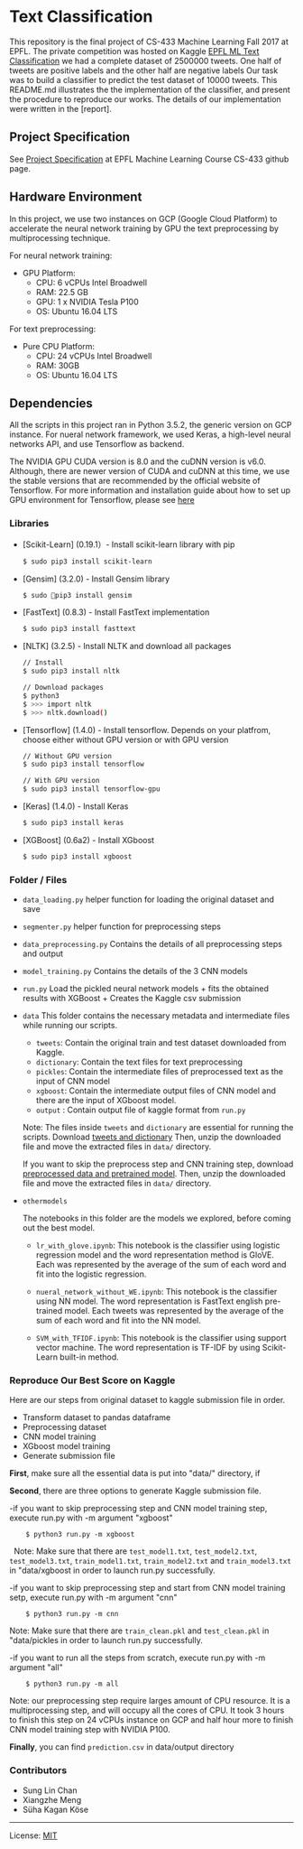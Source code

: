 # Text Classification

This repository is the final project of CS-433 Machine Learning Fall 2017 at EPFL. The private competition was hosted on Kaggle [EPFL ML Text Classification](https://www.kaggle.com/c/epfml17-text)
we had a complete dataset of 2500000 tweets. One half of tweets are positive labels and the other half are negative labels Our task was to build a classifier to predict the test dataset of 10000 tweets. This README.md illustrates the 
the implementation of the classifier, and present the procedure to reproduce our works. The details of our implementation were written in the [report].

## Project Specification

See [Project Specification](https://github.com/epfml/ML_course/tree/master/projects/project2/project_text_classification) at EPFL Machine Learning Course CS-433 github page.

## Hardware Environment
In this project, we use two instances on GCP (Google Cloud Platform) to accelerate  the neural network training by GPU the text preprocessing by multiprocessing technique.

For neural network training:
- GPU Platform:
    - CPU: 6 vCPUs Intel Broadwell
    - RAM: 22.5 GB
    - GPU: 1 x NVIDIA Tesla P100
    - OS: Ubuntu 16.04 LTS

For text preprocessing:
- Pure CPU Platform:
    - CPU: 24 vCPUs Intel Broadwell
    - RAM: 30GB
    - OS: Ubuntu 16.04 LTS


## Dependencies

All the scripts in this project ran in Python 3.5.2, the generic version on GCP instance. For nueral network framework, we used Keras, a high-level neural networks API, and use Tensorflow as backend.
 
The NVIDIA GPU CUDA version is 8.0 and the cuDNN version is v6.0. Although, there are newer version of CUDA and cuDNN at this time, we use the stable versions that are recommended by the official website of Tensorflow. For more information and installation guide about how to set up GPU environment for Tensorflow, please see [here](https://www.tensorflow.org/install/install_linux)

 

### Libraries

* [Scikit-Learn] (0.19.1）- Install scikit-learn library with pip

    ```sh
    $ sudo pip3 install scikit-learn
    ```

* [Gensim] (3.2.0) - Install Gensim library 

    ```sh
    $ sudo pip3 install gensim
    ```

* [FastText] (0.8.3) - Install FastText implementation

    ```sh
    $ sudo pip3 install fasttext
    ```

* [NLTK] (3.2.5) - Install NLTK and download all packages

    ```sh
    // Install
    $ sudo pip3 install nltk
    
    // Download packages
    $ python3
    $ >>> import nltk
    $ >>> nltk.download()
    ```
    
* [Tensorflow] (1.4.0) - Install tensorflow. Depends on your platfrom, choose either without GPU version or with GPU version

    ```sh
    // Without GPU version
    $ sudo pip3 install tensorflow
    
    // With GPU version
    $ sudo pip3 install tensorflow-gpu
    ```

* [Keras] (1.4.0) - Install Keras
    
    ```sh
    $ sudo pip3 install keras
    ```

* [XGBoost] (0.6a2) - Install XGboost
    
    ```sh
    $ sudo pip3 install xgboost
    ```


### Folder / Files

* `data_loading.py`
    helper function for loading the original dataset and save 

* `segmenter.py`
    helper function for preprocessing steps

* `data_preprocessing.py`
    Contains the details of all preprocessing steps and output 

* `model_training.py`
    Contains the details of the 3 CNN models

* `run.py`
    Load the pickled neural network models + fits the obtained results with XGBoost + Creates the Kaggle csv submission
    
* `data`
    This folder contains the necessary metadata and intermediate files while running our scripts.
    
    - `tweets`: Contain the original train and test dataset downloaded from Kaggle.
    - `dictionary`: Contain the text files for text preprocessing
    - `pickles`: Contain the intermediate files of preprocessed text as the input of CNN model
    - `xgboost`: Contain the intermediate output files of CNN model and there are the input of XGboost model.
    - `output` : Contain output file of kaggle format from `run.py` 

    Note: The files inside `tweets` and `dictionary` are essential for running the scripts.
    Download [tweets and dictionary](http://nlp.stanford.edu/data/glove.twitter.27B.zip) 
    Then, unzip the downloaded file and move the extracted files in `data/` directory.
    
    If you want to skip the preprocess step and CNN training step, download [preprocessed data and pretrained model](http://nlp.stanford.edu/data/glove.twitter.27B.zip).
    Then, unzip the downloaded file and move the extracted files in `data/` directory.

* `othermodels`

    The notebooks in this folder are the models we explored, before coming out the best model. 

    - `lr_with_glove.ipynb`: This notebook is the classifier using logistic regression model and the word representation method is GloVE. Each was represented by the average of the sum of each word and fit into the logistic regression.

    - `nueral_network_without_WE.ipynb`: This notebook is the classifier using NN model. The word representation is FastText english pre-trained model. Each tweets was represented by the average of the sum of each word and fit into the NN model.

    - `SVM_with_TFIDF.ipynb`: This notebook is the classifier using support vector machine. The word representation is TF-IDF by using Scikit-Learn built-in method.


### Reproduce Our Best Score on Kaggle

Here are our steps from original dataset to kaggle submission file in order.

- Transform dataset to pandas dataframe
- Preprocessing dataset
- CNN model training
- XGboost model training
- Generate submission file


**First**, make sure all the essential data is put into "data/" directory, if 

**Second**, there are three options to generate Kaggle submission file.

   -if you want to skip preprocessing step and CNN model training step, execute run.py with -m argument "xgboost"

        $ python3 run.py -m xgboost
   
   Note: Make sure that there are `test_model1.txt`, `test_model2.txt`, `test_model3.txt`, `train_model1.txt`, `train_model2.txt` and `train_model3.txt` in "data/xgboost in order to launch run.py successfully.
   
   -if you want to skip preprocessing step and start from CNN model training setp, execute run.py with -m argument "cnn"
   
        $ python3 run.py -m cnn
   
   Note: Make sure that there are `train_clean.pkl` and `test_clean.pkl`  in "data/pickles in order to launch run.py            successfully.
    
   -if you want to run all the steps from scratch, execute run.py with -m argument "all"

        $ python3 run.py -m all
    
  Note: our preprocessing step require larges amount of CPU resource. It is a multiprocessing step, and will occupy all the     cores of CPU. It took 3 hours to finish this step on 24  vCPUs instance on GCP and half hour more to finish CNN model training step with NVIDIA P100.

**Finally**, you can find `prediction.csv` in data/output directory

### Contributors
- Sung Lin Chan
- Xiangzhe Meng
- Süha Kagan Köse
___

License: [MIT](https://opensource.org/licenses/MIT)
